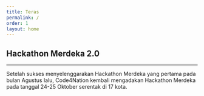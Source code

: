 ```yaml
---
title: Teras
permalink: /
order: 1
layout: home
---
```


## Hackathon Merdeka 2.0
- - -

Setelah sukses menyelenggarakan Hackathon Merdeka yang pertama pada bulan Agustus lalu,
Code4Nation kembali mengadakan Hackathon Merdeka pada tanggal 24-25 Oktober serentak di 17 kota. 


